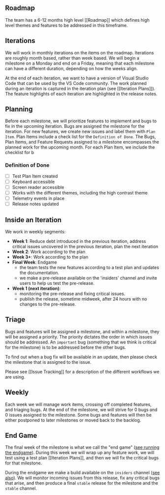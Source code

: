 ## Roadmap

The team has a 6-12 months high level [[Roadmap]] which defines high level
themes and features to be addressed in this timeframe.

## Iterations

We will work in monthly iterations on the items on the roadmap. Iterations are
roughly month based, rather than week based. We will begin a milestone on a
Monday and end on a Friday, meaning that each milestone can have a different
duration, depending on how the weeks align.

At the end of each iteration, we want to have a version of Visual Studio Code
that can be used by the VS Code community. The work planned during an iteration
is captured in the iteration plan (see [[Iteration Plans]]). The feature
highlights of each iteration are highlighted in the release notes.

## Planning

Before each milestone, we will prioritize features to implement and bugs to fix
in the upcoming iteration. Bugs are assigned the milestone for the iteration.
For new features, we create new issues and label them with `Plan Item`. Plan
Items include a check list for the `Definition of Done`. The Bugs, Plan Items,
and Feature Requests assigned to a milestone encompasses the planned work for
the upcoming month. For each Plan Item, we include the checklist for b

### Definition of Done

-   [ ] Test Plan Item created
-   [ ] Keyboard accessible
-   [ ] Screen reader accessible
-   [ ] Works with the different themes, including the high contrast theme
-   [ ] Telemetry events in place
-   [ ] Release notes updated

## Inside an Iteration

We work in weekly segments:

-   **Week 1**: Reduce debt introduced in the previous iteration, address
    critical issues uncovered in the previous iteration, plan the next iteration
-   **Week 2**: Work according to the plan
-   **Week 3+**: Work according to the plan
-   **Final Week**: Endgame
    -   the team tests the new features according to a test plan and updates the
        documentation.
    -   we make a pre-release available on the 'insiders' channel and invite
        users to help us test the pre-release.
-   **Week 1 (next iteration)**:
    -   monitoring the pre-release and fixing critical issues.
    -   publish the release, sometime midweek, after 24 hours with no changes to
        the pre-release.

## Triage

Bugs and features will be assigned a milestone, and within a milestone, they
will be assigned a priority. The priority dictates the order in which issues
should be addressed. An `important` bug (something that we think is critical for
the milestone) is to be addressed before the other bugs.

To find out when a bug fix will be available in an update, then please check the
milestone that is assigned to the issue.

Please see [[Issue Tracking]] for a description of the different workflows we
are using.

## Weekly

Each week we will manage work items, crossing off completed features, and
triaging bugs. At the end of the milestone, we will strive for 0 bugs and 0
issues assigned to the milestone. Some bugs and features will then be either
postponed to later milestones or moved back to the backlog.

## End Game

The final week of the milestone is what we call the "end game"
([see running the endgame](https://github.com/Microsoft/vscode/wiki/Running-the-Endgame)).
During this week we will wrap up any feature work, we will test using a test
plan [[Iteration Plans]], and then we will fix the critical bugs for that
milestone.

During the endgame we make a build available on the `insiders` channel
([see also](https://code.visualstudio.com/Docs/supporting/FAQ#_prerelease-versions)).
We will monitor incoming issues from this release, fix any critical bugs that
arise, and then produce a final `stable` release for the milestone and the
`stable` channel.
